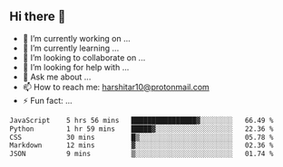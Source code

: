 ## Hi there 👋

- 🔭 I’m currently working on ...
- 🌱 I’m currently learning ...
- 👯 I’m looking to collaborate on ...
- 🤔 I’m looking for help with ...
- 💬 Ask me about ...
- 📫 How to reach me: harshitar10@protonmail.com
- ⚡ Fun fact: ...
  
<!--START_SECTION:waka-->

```txt
JavaScript    5 hrs 56 mins   ████████████████▓░░░░░░░░   66.49 %
Python        1 hr 59 mins    █████▓░░░░░░░░░░░░░░░░░░░   22.36 %
CSS           30 mins         █▒░░░░░░░░░░░░░░░░░░░░░░░   05.78 %
Markdown      12 mins         ▓░░░░░░░░░░░░░░░░░░░░░░░░   02.36 %
JSON          9 mins          ▒░░░░░░░░░░░░░░░░░░░░░░░░   01.74 %
```

<!--END_SECTION:waka-->

<!--
**hharshitarora/hharshitarora** is a ✨ _special_ ✨ repository because its `README.md` (this file) appears on your GitHub profile.

Here are some ideas to get you started:

- 🔭 I’m currently working on ...
- 🌱 I’m currently learning ...
- 👯 I’m looking to collaborate on ...
- 🤔 I’m looking for help with ...
- 💬 Ask me about ...
- 📫 How to reach me: ...
- 😄 Pronouns: ...
- ⚡ Fun fact: ...
-->
